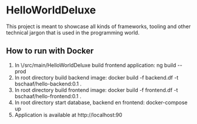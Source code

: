 # HelloWorldDeluxe


This project is meant to showcase all kinds of frameworks, tooling and other technical jargon that is used in the programming world.


<h2>How to run with Docker</h2>



<ol>
  <li>In \<root\\>/src/main/HelloWorldDeluxe build frontend application: ng build --prod</li>
  <li>In root directory build backend image: docker build -f backend.df -t bschaaf/hello-backend:0.1 .</li>
  <li>In root directory build frontend image: docker build -f frontend.df -t bschaaf/hello-frontend:0.1 .</li>
  <li>In root directory start database, backend en frontend: docker-compose up</li>
  <li>Application is available at http://localhost:90</li>
</ol>

